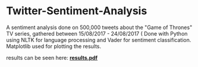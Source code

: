 # Twitter-Sentiment-Analysis
A sentiment analysis done on 500,000 tweets about the "Game of Thrones" TV series, gathered between 15/08/2017 - 24/08/2017 (
Done with Python using NLTK for language processing and Vader for sentiment classification. Matplotlib used for plotting the results.

results can be seen here:  [**results.pdf**](https://github.com/AlonT1/Twitter-Sentiment-Analysis/blob/main/results.pdf)

